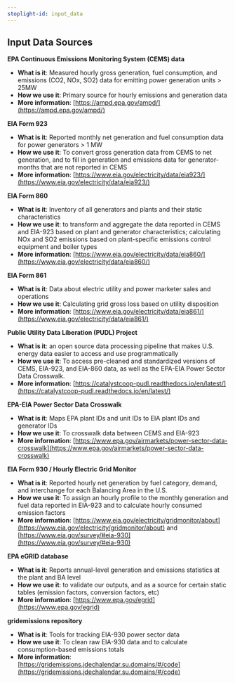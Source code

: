 ```yaml
---
stoplight-id: input_data
---
```


## Input Data Sources

**EPA Continuous Emissions Monitoring System (CEMS) data**
* **What is it**: Measured hourly gross generation, fuel consumption, and emissions (CO2, NOx, SO2) data for emitting power generation units > 25MW
* **How we use it**: Primary source for hourly emissions and generation data
* **More information**: [https://ampd.epa.gov/ampd/](https://ampd.epa.gov/ampd/)

**EIA Form 923**
* **What is it**: Reported monthly net generation and fuel consumption data for power generators > 1 MW
* **How we use it**: To convert gross generation data from CEMS to net generation, and to fill in generation and emissions data for generator-months that are not reported in CEMS
* **More information**: [https://www.eia.gov/electricity/data/eia923/](https://www.eia.gov/electricity/data/eia923/)

**EIA Form 860**
* **What is it**: Inventory of all generators and plants and their static characteristics
* **How we use it**: to transform and aggregate the data reported in CEMS and EIA-923 based on plant and generator characteristics; calculating NOx and SO2 emissions based on plant-specific emissions control equipment and boiler types
* **More information**: [https://www.eia.gov/electricity/data/eia860/](https://www.eia.gov/electricity/data/eia860/)

**EIA Form 861**
* **What is it**: Data about electric utility and power marketer sales and operations
* **How we use it**: Calculating grid gross loss based on utility disposition
* **More information**: [https://www.eia.gov/electricity/data/eia861/](https://www.eia.gov/electricity/data/eia861/)

**Public Utility Data Liberation (PUDL) Project**
* **What is it**: an open source data processing pipeline that makes U.S. energy data easier to access and use programmatically
* **How we use it**: To access pre-cleaned and standardized versions of CEMS, EIA-923, and EIA-860 data, as well as the EPA-EIA Power Sector Data Crosswalk.
* **More information**: [https://catalystcoop-pudl.readthedocs.io/en/latest/](https://catalystcoop-pudl.readthedocs.io/en/latest/)

**EPA-EIA Power Sector Data Crosswalk**
* **What is it**: Maps EPA plant IDs and unit IDs to EIA plant IDs and generator IDs
* **How we use it**: To crosswalk data between CEMS and EIA-923
* **More information**: [https://www.epa.gov/airmarkets/power-sector-data-crosswalk](https://www.epa.gov/airmarkets/power-sector-data-crosswalk)

**EIA Form 930 / Hourly Electric Grid Monitor**
* **What is it**: Reported hourly net generation by fuel category, demand, and interchange for each Balancing Area in the U.S.
* **How we use it**: To assign an hourly profile to the monthly generation and fuel data reported in EIA-923 and to calculate hourly consumed emission factors
* **More information**: [https://www.eia.gov/electricity/gridmonitor/about](https://www.eia.gov/electricity/gridmonitor/about) and [https://www.eia.gov/survey/#eia-930](https://www.eia.gov/survey/#eia-930)

**EPA eGRID database**
* **What is it**: Reports annual-level generation and emissions statistics at the plant and BA level
* **How we use it**: to validate our outputs, and as a source for certain static tables (emission factors, conversion factors, etc)
* **More information**: [https://www.epa.gov/egrid](https://www.epa.gov/egrid)

**gridemissions repository**
* **What is it**: Tools for tracking EIA-930 power sector data
* **How we use it**: To clean raw EIA-930 data and to calculate consumption-based emissions totals
* **More information**: [https://gridemissions.jdechalendar.su.domains/#/code](https://gridemissions.jdechalendar.su.domains/#/code)